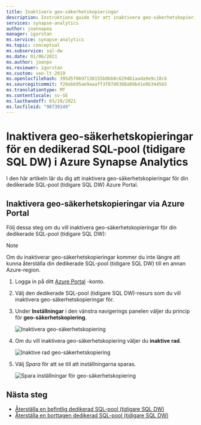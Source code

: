 ```yaml
---
title: Inaktivera geo-säkerhetskopieringar
description: Instruktions guide för att inaktivera geo-säkerhetskopieringar för en dedikerad SQL-pool (tidigare SQL DW) i Azure Synapse Analytics
services: synapse-analytics
author: joannapea
manager: igorstan
ms.service: synapse-analytics
ms.topic: conceptual
ms.subservice: sql-dw
ms.date: 01/06/2021
ms.author: joanpo
ms.reviewer: igorstan
ms.custom: seo-lt-2019
ms.openlocfilehash: 395d5f0697138155b0bb0c629461aada9e9c18c6
ms.sourcegitcommit: f28ebb95ae9aaaff3f87d8388a09b41e0b3445b5
ms.translationtype: MT
ms.contentlocale: sv-SE
ms.lasthandoff: 03/29/2021
ms.locfileid: "98739149"
---
```

# <a name="disable-geo-backups-for-a-dedicated-sql-pool-formerly-sql-dw-in-azure-synapse-analytics"></a>Inaktivera geo-säkerhetskopieringar för en dedikerad SQL-pool (tidigare SQL DW) i Azure Synapse Analytics

I den här artikeln lär du dig att inaktivera geo-säkerhetskopieringar för din dedikerade SQL-pool (tidigare SQL DW) Azure Portal.

## <a name="disable-geo-backups-through-azure-portal"></a>Inaktivera geo-säkerhetskopieringar via Azure Portal

Följ dessa steg om du vill inaktivera geo-säkerhetskopieringar för din dedikerade SQL-pool (tidigare SQL DW):

> [!NOTE]
> Om du inaktiverar geo-säkerhetskopieringar kommer du inte längre att kunna återställa din dedikerade SQL-pool (tidigare SQL DW) till en annan Azure-region. 
>

1. Logga in på ditt [Azure Portal](https://portal.azure.com/) -konto.
1. Välj den dedikerade SQL-pool (tidigare SQL DW)-resurs som du vill inaktivera geo-säkerhetskopieringar för. 
1. Under **Inställningar** i den vänstra navigerings panelen väljer du princip för **geo-säkerhetskopiering**.

   ![Inaktivera geo-säkerhetskopiering](./media/sql-data-warehouse-restore-from-geo-backup/disable-geo-backup-1.png)

1. Om du vill inaktivera geo-säkerhetskopiering väljer du **inaktive rad**. 

   ![Inaktive rad geo-säkerhetskopiering](./media/sql-data-warehouse-restore-from-geo-backup/disable-geo-backup-2.png)

1. Välj *Spara* för att se till att inställningarna sparas. 

   ![Spara inställningar för geo-säkerhetskopiering](./media/sql-data-warehouse-restore-from-geo-backup/disable-geo-backup-3.png)

## <a name="next-steps"></a>Nästa steg

- [Återställa en befintlig dedikerad SQL-pool (tidigare SQL DW)](sql-data-warehouse-restore-active-paused-dw.md)
- [Återställa en borttagen dedikerad SQL-pool (tidigare SQL DW)](sql-data-warehouse-restore-deleted-dw.md)
